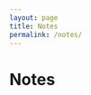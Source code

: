 ```yaml
---
layout: page
title: Notes
permalink: /notes/
---
```

<html>
  <head>
    <meta charset="UTF-8">
    <title>Notes</title>
    <script>
        console.log("Hello, world!")
    </script>
  </head>
  <body>
  <h1>Notes</h1>
  </body>
</html>
